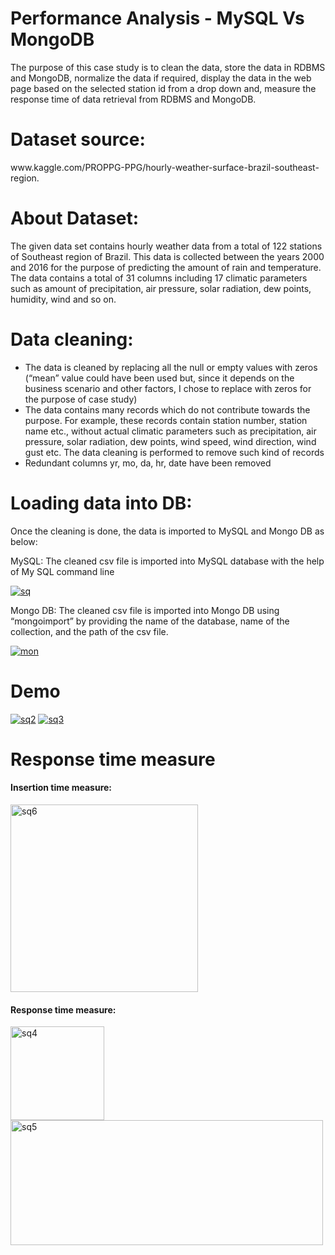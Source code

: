 # Performance Analysis - MySQL Vs MongoDB

<p>
The purpose of this case study is to clean the data, store the data in RDBMS and MongoDB, normalize the data if required, display the 
data in the web page based on the selected station id from a drop down and, measure the response time of data retrieval from RDBMS and 
MongoDB. 
</p>

# Dataset source: 
<p> www.kaggle.com/PROPPG-PPG/hourly-weather-surface-brazil-southeast-region. </p>

# About Dataset: 
<p> The given data set contains hourly weather data from a total of 122 stations of Southeast region of Brazil. This data is collected
between the years 2000 and 2016 for the purpose of predicting the amount of rain and temperature. The data contains a total of 31 columns
including 17 climatic parameters such as amount of precipitation, air pressure, solar radiation, dew points, humidity, wind and so on.
</p>

# Data cleaning:
<ul>
<li>
The data is cleaned by replacing all the null or empty values with zeros (“mean” value could have been used but, since it depends on the
business scenario and other factors, I chose to replace with zeros for the purpose of case study) </li>
</li>
<li>
The data contains many records which do not contribute towards the purpose. For example, these records contain station number, station name
etc., without actual climatic parameters such as precipitation, air pressure, solar radiation, dew points, wind speed, wind direction, wind
gust etc. The data cleaning is performed to remove such kind of records </li>
<li>
Redundant columns yr, mo, da, hr, date have been removed 
</li>
</ul>

# Loading data into DB: 
<p> Once the cleaning is done, the data is imported to MySQL and Mongo DB as below: </p>
<p> MySQL: The cleaned csv file is imported into MySQL database with the help of My SQL command line </p>
<a href="https://ibb.co/99mbZz8"><img src="https://i.ibb.co/VW0gwrj/sq.png" alt="sq" border="0"></a>
<p> Mongo DB: The cleaned csv file is imported into Mongo DB using “mongoimport” by providing the name of the database, name of the collection, 
and the path of the csv file. </p>
<a href="https://ibb.co/D7vmvq7"><img src="https://i.ibb.co/tbvnvdb/mon.png" alt="mon" border="0"></a>

# Demo
<a href="https://ibb.co/5444p6t"><img src="https://i.ibb.co/wgggGR3/sq2.png" alt="sq2" border="0"></a>
<a href="https://ibb.co/VWhd12Z"><img src="https://i.ibb.co/MDjbvM4/sq3.png" alt="sq3" border="0"></a>

# Response time measure
<h4> Insertion time measure: </h4>
<a href="https://imgbb.com/"><img src="https://i.ibb.co/VCywN6t/sq6.png" alt="sq6" border="0" height="300" width="300"></a>
<h4> Response time measure: </h4>
<a href="https://ibb.co/gt4dk3z"><img src="https://i.ibb.co/h2Yc3yD/sq4.png" alt="sq4" border="0" height="150"></a>
<a href="https://ibb.co/gWqPgSv"><img src="https://i.ibb.co/Zg4YTBH/sq5.png" alt="sq5" border="0" height="200" width="500"></a>



